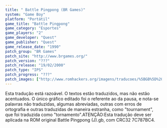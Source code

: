```yaml
---
title: " Battle Pingpong (BR Games)"
system: "Game Boy"
platform: "Portátil"
game_title: "Battle Pingpong"
game_category: "Esportes"
game_players: "2"
game_developer: "Quest"
game_publisher: "Quest"
game_release_date: "1990"
patch_group: "BR Games"
patch_site: "http://www.brgames.org/"
patch_version: "???"
patch_release: "19/02/2000"
patch_type: "IPS"
patch_progress: "???"
patch_images: ["http://www.romhackers.org/imagens/traducoes/%5BGB%5D%20Battle%20Pingpong%20-%20BR%20Games%20-%2001.png","http://www.romhackers.org/imagens/traducoes/%5BGB%5D%20Battle%20Pingpong%20-%20BR%20Games%20-%2002.png","http://www.romhackers.org/imagens/traducoes/%5BGB%5D%20Battle%20Pingpong%20-%20BR%20Games%20-%2003.png"]
---
```

Esta tradução está razoável. O textos estão traduzidos, mas não estão acentuados. O único gráfico editado foi o referente ao da pausa, e nota-se palavras não traduzidas, algumas abreviadas, outras com erros de ortografia e outras traduzidas de maneira estranha, como "tournament", que foi traduzida como "tornamento".ATENÇÃO:Esta tradução deve ser aplicada na ROM original Battle Pingpong (J).gb, com CRC32 7C787BC4.